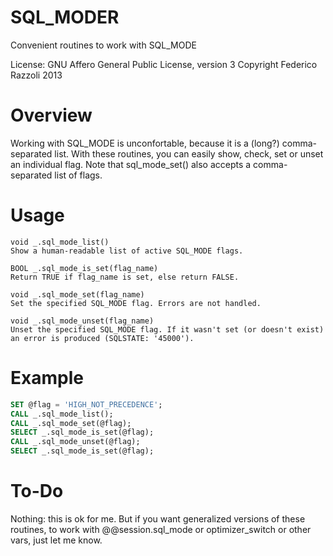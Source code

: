 SQL_MODER
=========

Convenient routines to work with SQL_MODE

License: GNU Affero General Public License, version 3
Copyright Federico Razzoli  2013

Overview
========

Working with SQL_MODE is unconfortable, because it is a (long?) comma-separated list.
With these routines, you can easily show, check, set or unset an individual flag.
Note that sql_mode_set() also accepts a comma-separated list of flags.

Usage
=====

```
void _.sql_mode_list()
Show a human-readable list of active SQL_MODE flags.

BOOL _.sql_mode_is_set(flag_name)
Return TRUE if flag_name is set, else return FALSE.

void _.sql_mode_set(flag_name)
Set the specified SQL_MODE flag. Errors are not handled.

void _.sql_mode_unset(flag_name)
Unset the specified SQL_MODE flag. If it wasn't set (or doesn't exist) an error is produced (SQLSTATE: '45000').
```
	
Example
=======

```sql
SET @flag = 'HIGH_NOT_PRECEDENCE';
CALL _.sql_mode_list();
CALL _.sql_mode_set(@flag);
SELECT _.sql_mode_is_set(@flag);
CALL _.sql_mode_unset(@flag);
SELECT _.sql_mode_is_set(@flag);
```

To-Do
=====

Nothing: this is ok for me.
But if you want generalized versions of these routines, to work with
@@session.sql_mode or optimizer_switch or other vars, just let me know.

